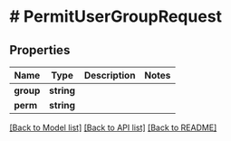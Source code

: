 # # PermitUserGroupRequest

## Properties

Name | Type | Description | Notes
------------ | ------------- | ------------- | -------------
**group** | **string** |  |
**perm** | **string** |  |

[[Back to Model list]](../../README.md#models) [[Back to API list]](../../README.md#endpoints) [[Back to README]](../../README.md)
